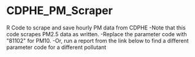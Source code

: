 # CDPHE_PM_Scraper
R Code to scrape and save hourly PM data from CDPHE
-Note that this code scrapes PM2.5 data as written.
-Replace the parameter code with "81102" for PM10.
-Or, run a report from the link below to find a different parameter code for a different pollutant
